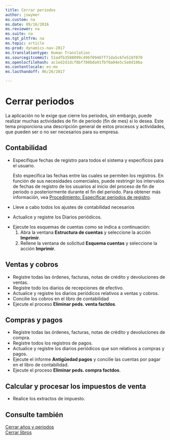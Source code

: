 ```yaml
---
title: Cerrar periodos
author: jswymer
ms.custom: na
ms.date: 09/16/2016
ms.reviewer: na
ms.suite: na
ms.tgt_pltfrm: na
ms.topic: article
ms-prod: dynamics-nav-2017
ms.translationtype: Human Translation
ms.sourcegitcommit: 51adfb3588099c496f0946ff71da5c6fe518f070
ms.openlocfilehash: ac1ed2d1dcf8bf780bda91fbf0a04e5c5e8d106a
ms.contentlocale: es-mx
ms.lasthandoff: 06/26/2017

---
```

# <a name="close-periods"></a>Cerrar periodos
La aplicación no le exige que cierre los periodos, sin embargo, puede realizar muchas actividades de fin de periodo (fin de mes) si lo desea. Este tema proporciona una descripción general de estos procesos y actividades, que pueden ser o no ser necesarios para su empresa.

## <a name="general-ledger"></a>Contabilidad
* Especifique fechas de registro para todos el sistema y específicos para el usuario.

    Esto especifica las fechas entre las cuales se permiten los registros. En función de sus necesidades comerciales, puede restringir los intervalos de fechas de registro de los usuarios al inicio del proceso de fin de periodo o posteriormente durante el fin del periodo. Para obtener más información, vea [Procedimiento: Especificar periodos de registro](finance-setup-how-specify-posting-periods.md).
* Lleve a cabo todos los ajustes de contabilidad necesarios
* Actualice y registre los Diarios periódicos.
<!--* Process Consolidations-->
* Ejecute los esquemas de cuentas como se indica a continuación:
  1. Abra la ventana **Estructura de cuentas** y seleccione la acción **Imprimir**.
  2. Rellene la ventana de solicitud **Esquema cuentas** y seleccione la acción **Imprimir**.

## <a name="sales--receivables"></a>Ventas y cobros
* Registre todas las órdenes, facturas, notas de crédito y devoluciones de ventas.
* Registre todo los diarios de recepciones de efectivo.
* Actualice y registre los diarios periódicos relativos a ventas y cobros.
* Concilie los cobros en el libro de contabilidad
* Ejecute el proceso **Eliminar peds. venta factdos**.

## <a name="purchases--payables"></a>Compras y pagos
* Registre todas las órdenes, facturas, notas de crédito y devoluciones de compra.
* Registre todos los registros de pagos.
* Actualice y registre los diarios periódicos que son relativos a compras y pagos.
* Ejecute el informe **Antigüedad pagos** y concilie las cuentas por pagar en el libro de contabilidad.
* Ejecute el proceso **Eliminar peds. compra factdos**.

<!-- ### Fixed Assets
* Post all maintenance costs have been posted through the fixed asset journals or invoices.
* Post adjustments.
* Post appreciation.
* Post depreciation.
* Update and post the recurring fixed asset journal.-->

<!--### Intercompany
* Process Intercompany Postings.-->

## <a name="calculate-and-process-sales-tax"></a>Calcular y procesar los impuestos de venta
*  Realice los extractos de impuesto.

## <a name="see-also"></a>Consulte también
[Cerrar años y periodos](year-close-years-periods.md)  
[Cerrar libros](year-close-books.md)

